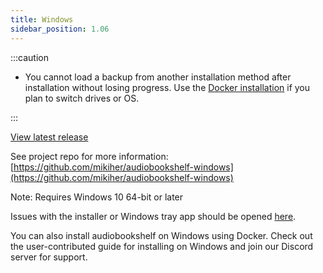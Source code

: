 ```yaml
---
title: Windows
sidebar_position: 1.06
---
```


<windows-download-button></windows-download-button>

:::caution

- You cannot load a backup from another installation method after installation without losing progress. Use the [Docker installation](./docker) if you plan to switch drives or OS.

:::

[View latest release](https://github.com/mikiher/audiobookshelf-windows/releases/latest)

See project repo for more information: [https://github.com/mikiher/audiobookshelf-windows](https://github.com/mikiher/audiobookshelf-windows)

Note: Requires Windows 10 64-bit or later

Issues with the installer or Windows tray app should be opened [here](https://github.com/mikiher/audiobookshelf-windows/issues).

<!-- TODO: Add link for installing Windows back -->

You can also install audiobookshelf on Windows using Docker. Check out the user-contributed guide for installing on Windows and join our Discord server for support.
